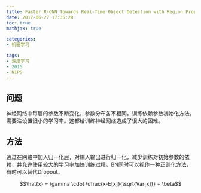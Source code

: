 ```yaml
---
title: Faster R-CNN Towards Real-Time Object Detection with Region Proposal Networks
date: 2017-06-27 17:35:28
toc: true
mathjax: true

categories:
- 机器学习

tags:
- 深度学习
- 2015
- NIPS
---
```


<!--more-->

## 问题
神经网络中每层的参数不断变化，参数分布各不相同。训练依赖参数初始化方法，需要注设置很小的学习率。这都给训练神经网络造成了很大的困难。

## 方法
通过在网络中加入归一化层，对输入输出进行归一化，减少训练对初始参数的依赖，并允许使用较大的学习率加快训练过程。BN同时可以视作一种正则化方法，有时可以替代Dropout。

$$\hat{x} = \gamma \cdot \dfrac{x-E[x]}{\sqrt{Var[x]}} + \beta$$